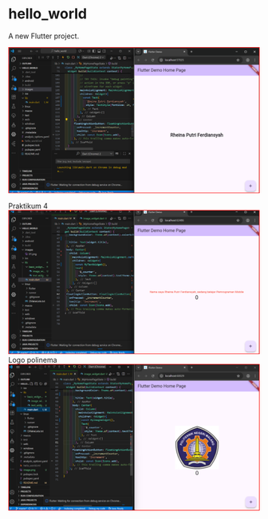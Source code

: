 # hello_world

A new Flutter project.

![Screenshot hello_world](images/01.png)

Praktikum 4
![Screenshot hello_world](images/02.png)
Logo polinema
![Screenshot hello_world](images/03.png)

